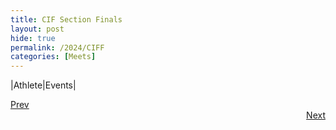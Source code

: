 ```yaml
---
title: CIF Section Finals
layout: post
hide: true
permalink: /2024/CIFF
categories: [Meets]
---
```


|Athlete|Events|


<div style="text-align: left"> <a href="{{site.baseurl}}/2024/CIFD">Prev</a></div> 
<div style="text-align: right"> <a href="{{site.baseurl}}/2024/CIFS">Next</a></div>